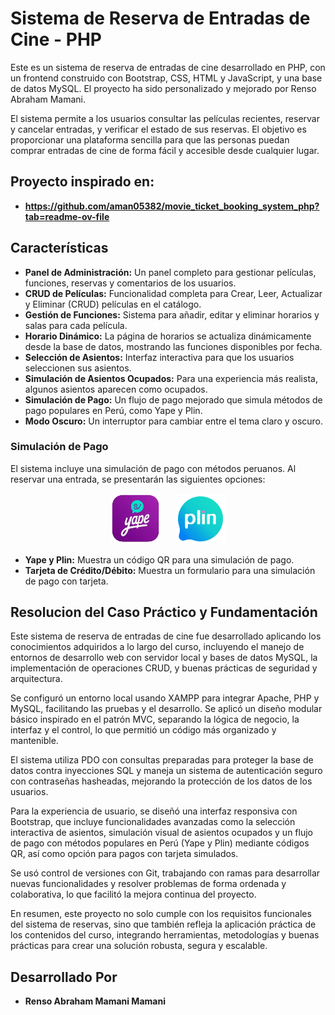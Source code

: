 # Sistema de Reserva de Entradas de Cine - PHP

Este es un sistema de reserva de entradas de cine desarrollado en PHP, con un frontend construido con Bootstrap, CSS, HTML y JavaScript, y una base de datos MySQL. El proyecto ha sido personalizado y mejorado por Renso Abraham Mamani.

El sistema permite a los usuarios consultar las películas recientes, reservar y cancelar entradas, y verificar el estado de sus reservas. El objetivo es proporcionar una plataforma sencilla para que las personas puedan comprar entradas de cine de forma fácil y accesible desde cualquier lugar.

## Proyecto inspirado en:
- **https://github.com/aman05382/movie_ticket_booking_system_php?tab=readme-ov-file**

## Características

- **Panel de Administración:** Un panel completo para gestionar películas, funciones, reservas y comentarios de los usuarios.
- **CRUD de Películas:** Funcionalidad completa para Crear, Leer, Actualizar y Eliminar (CRUD) películas en el catálogo.
- **Gestión de Funciones:** Sistema para añadir, editar y eliminar horarios y salas para cada película.
- **Horario Dinámico:** La página de horarios se actualiza dinámicamente desde la base de datos, mostrando las funciones disponibles por fecha.
- **Selección de Asientos:** Interfaz interactiva para que los usuarios seleccionen sus asientos.
- **Simulación de Asientos Ocupados:** Para una experiencia más realista, algunos asientos aparecen como ocupados.
- **Simulación de Pago:** Un flujo de pago mejorado que simula métodos de pago populares en Perú, como Yape y Plin.
- **Modo Oscuro:** Un interruptor para cambiar entre el tema claro y oscuro.

### Simulación de Pago

El sistema incluye una simulación de pago con métodos peruanos. Al reservar una entrada, se presentarán las siguientes opciones:

<p align="center">
  <img src="img/yape-logo.png" width="80" alt="Yape">
  &nbsp;&nbsp;&nbsp;&nbsp;
  <img src="img/plin-logo.png" width="80" alt="Plin">
</p>

-   **Yape y Plin:** Muestra un código QR para una simulación de pago.
-   **Tarjeta de Crédito/Débito:** Muestra un formulario para una simulación de pago con tarjeta.

## Resolucion del Caso Práctico y Fundamentación
Este sistema de reserva de entradas de cine fue desarrollado aplicando los conocimientos adquiridos a lo largo del curso, incluyendo el manejo de entornos de desarrollo web con servidor local y bases de datos MySQL, la implementación de operaciones CRUD, y buenas prácticas de seguridad y arquitectura.

Se configuró un entorno local usando XAMPP para integrar Apache, PHP y MySQL, facilitando las pruebas y el desarrollo. Se aplicó un diseño modular básico inspirado en el patrón MVC, separando la lógica de negocio, la interfaz y el control, lo que permitió un código más organizado y mantenible.

El sistema utiliza PDO con consultas preparadas para proteger la base de datos contra inyecciones SQL y maneja un sistema de autenticación seguro con contraseñas hasheadas, mejorando la protección de los datos de los usuarios.

Para la experiencia de usuario, se diseñó una interfaz responsiva con Bootstrap, que incluye funcionalidades avanzadas como la selección interactiva de asientos, simulación visual de asientos ocupados y un flujo de pago con métodos populares en Perú (Yape y Plin) mediante códigos QR, así como opción para pagos con tarjeta simulados.

Se usó control de versiones con Git, trabajando con ramas para desarrollar nuevas funcionalidades y resolver problemas de forma ordenada y colaborativa, lo que facilitó la mejora continua del proyecto.

En resumen, este proyecto no solo cumple con los requisitos funcionales del sistema de reservas, sino que también refleja la aplicación práctica de los contenidos del curso, integrando herramientas, metodologías y buenas prácticas para crear una solución robusta, segura y escalable.

## Desarrollado Por

-   **Renso Abraham Mamani Mamani**
